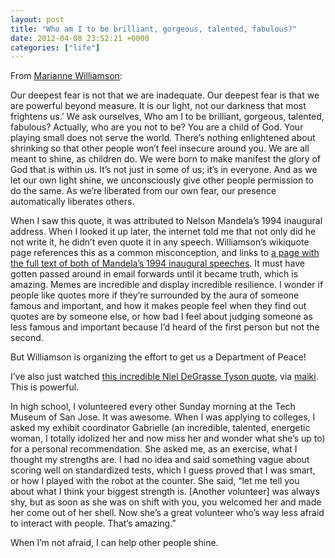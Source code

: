 ```yaml
---
layout: post
title: "Who am I to be brilliant, gorgeous, talented, fabulous?"
date: 2012-04-08 23:52:21 +0000
categories: ["life"]
---
```


From [Marianne Williamson](http://en.wikiquote.org/wiki/Marianne_Williamson):

Our deepest fear is not that we are inadequate. Our deepest fear is that we are powerful beyond measure. It is our light, not our darkness that most frightens us.’ We ask ourselves, Who am I to be brilliant, gorgeous, talented, fabulous? Actually, who are you not to be? You are a child of God. Your playing small does not serve the world. There’s nothing enlightened about shrinking so that other people won’t feel insecure around you. We are all meant to shine, as children do. We were born to make manifest the glory of God that is within us. It’s not just in some of us; it’s in everyone. And as we let our own light shine, we unconsciously give other people permission to do the same. As we’re liberated from our own fear, our presence automatically liberates others.

When I saw this quote, it was attributed to Nelson Mandela’s 1994 inaugural address. When I looked it up later, the internet told me that not only did he not write it, he didn’t even quote it in any speech. Williamson’s wikiquote page references this as a common misconception, and links to [a page with the full text of both of Mandela’s 1994 inaugural speeches](http://www.aetw.org/mandela.htm). It must have gotten passed around in email forwards until it became truth, which is amazing. Memes are incredible and display incredible resilience. I wonder if people like quotes more if they’re surrounded by the aura of someone famous and important, and how it makes people feel when they find out quotes are by someone else, or how bad I feel about judging someone as less famous and important because I’d heard of the first person but not the second. 

But Williamson is organizing the effort to get us a Department of Peace! 

I’ve also just watched [this incredible Niel DeGrasse Tyson quote](http://vimeo.com/38101676), via [maiki](http://interi.org/2012/04/the-universe-is-in-us/). This is powerful. 

In high school, I volunteered every other Sunday morning at the Tech Museum of San Jose. It was awesome. When I was applying to colleges, I asked my exhibit coordinator Gabrielle (an incredible, talented, energetic woman, I totally idolized her and now miss her and wonder what she’s up to) for a personal recommendation. She asked me, as an exercise, what I thought my strengths are. I had no idea and said something vague about scoring well on standardized tests, which I guess proved that I was smart, or how I played with the robot at the counter. She said, “let me tell you about what I think your biggest strength is. [Another volunteer] was always shy, but as soon as she was on shift with you, you welcomed her and made her come out of her shell. Now she’s a great volunteer who’s way less afraid to interact with people. That’s amazing.”

When I’m not afraid, I can help other people shine.